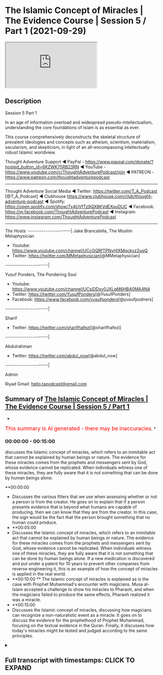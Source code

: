# The Islamic Concept of Miracles | The Evidence Course | Session 5 / Part 1 (2021-09-29)

<iframe loading='lazy' allow='autoplay' src='https://www.youtube.com/embed/GCmNMuWWaco'></iframe>

## Description

Session 5  Part 1

In an age of information overload and widespread pseudo-intellectualism, understanding the core foundations of Islam is as essential as ever. 

This course comprehensively deconstructs the skeletal structure of prevalent ideologies and concepts such as atheism, scientism, materialism, secularism, and skepticism, in light of an all-encompassing intellectually robust Islamic worldview.

Thought Adventure Support
◄ PayPal - https://www.paypal.com/donate/?hosted_button_id=6KZWK75RB23RN 
◄ YouTube - https://www.youtube.com/c/ThoughtAdventurePodcast/join
◄ PATREON - https://www.patreon.com/thoughtadventurepodcast
____________________________________________________________________

Thought Adventure Social Media
◄ Twitter: https://twitter.com/T_A_Podcast​​ [@T_A_Podcast]
◄ Clubhouse https://www.clubhouse.com/club/thought-adventure-podcast
◄ Spotify: https://open.spotify.com/show/7x4UVfTz9QX8KVdEXquDUC
◄ Facebook: https://m.facebook.com/ThoughtAdventurePodcast
◄ Instagram: https://www.instagram.com/ThoughtAdventurePodcast​

----------------------------------------------------------------

*The Hosts:*
----------------------|
Jake Brancatella, The Muslim Metaphysician

- Youtube: https://www.youtube.com/channel/UCcGQRfTPNyHlXMqckvz2uqQ
- Twitter:  https://twitter.com/MMetaphysician​​ [@MMetaphysician]

----------------------|

Yusuf Ponders, The Pondering Soul

- Youtube: https://www.youtube.com/channel/UCsiDDxy0JXLqM6HBA0MA4NA
- Twitter: https://twitter.com/YusufPonders​​ [@YusufPonders]
- Facebook: https://www.facebook.com/yusufponders​ [@yusufpodners]

----------------------|

Sharif

- Twitter: https://twitter.com/sharifhafezi​​ [@sharifhafezi]

----------------------|

Abdulrahman

- Twitter: https://twitter.com/abdul_now​ [@abdul_now]

----------------------|

Admin

Riyad 
Gmail: hello.tapodcast@gmail.com

## Summary of [The Islamic Concept of Miracles | The Evidence Course | Session 5 / Part 1](https://www.youtube.com/watch?v=GCmNMuWWaco)


*

<span style="color:red; font-size:125%">This summary is AI generated - there may be inaccuracies</span>. [](/)*

### <a onclick="modifyYTiframeseektime(0)">00:00:00</a> - <a onclick="modifyYTiframeseektime(900)">00:15:00</a>


 discusses the Islamic concept of miracles, which refers to an inimitable act that cannot be explained by human beings or nature. The evidence for these miracles comes from the prophets and messengers sent by God, whose evidence cannot be replicated. When individuals witness one of these miracles, they are fully aware that it is not something that can be done by human beings alone.

**<a onclick="modifyYTiframeseektime(0)">00:00:00</a>
* Discusses the various filters that we use when assessing whether or not a person is from the creator. He goes on to explain that if a person presents evidence that is beyond what humans are capable of producing, then we can know that they are from the creator. In this case, the sign would be the fact that the person brought something that no human could produce.
* **<a onclick="modifyYTiframeseektime(300)">00:05:00</a>
* Discusses the Islamic concept of miracles, which refers to an inimitable act that cannot be explained by human beings or nature. The evidence for these miracles comes from the prophets and messengers sent by God, whose evidence cannot be replicated. When individuals witness one of these miracles, they are fully aware that it is not something that can be done by human beings alone. If a new medication is discovered and put under a patent for 10 years to prevent other companies from reverse engineering it, this is an example of how the concept of miracles is applied in the real world.
* **<a onclick="modifyYTiframeseektime(600)">00:10:00</a>
** The Islamic concept of miracles is explained  as is the case with Prophet Muhammad's encounter with magicians. Musa al-Islam accepted a challenge to show his miracles to Pharaoh, and when the magicians failed to produce the same effects, Pharaoh realized it was a miracle.
* **<a onclick="modifyYTiframeseektime(900)">00:15:00</a>
* Discusses the Islamic concept of miracles, discussing how magicians can recognize a non-naturalistic event as a miracle. It goes on to discuss the evidence for the prophethood of Prophet Muhammad, focusing on the textual evidence in the Quran. Finally, it discusses how today's miracles might be tested and judged according to the same principles.

<details><summary><h2>Full transcript with timestamps: CLICK TO EXPAND</h2></summary>

<a onclick="modifyYTiframeseektime('14')">0:00:14 so now we're going into really the the</a>
<a onclick="modifyYTiframeseektime('16')">0:00:16 heart of the matter in terms of about</a>
<a onclick="modifyYTiframeseektime('19')">0:00:19 guidance from the creator</a>
<a onclick="modifyYTiframeseektime('20')">0:00:20 i section five and this is where we're</a>
<a onclick="modifyYTiframeseektime('23')">0:00:23 going to start to look at the miracle or</a>
<a onclick="modifyYTiframeseektime('25')">0:00:25 what we understand as the more jesus of</a>
<a onclick="modifyYTiframeseektime('27')">0:00:27 the prophet sallallahu alaihi in order</a>
<a onclick="modifyYTiframeseektime('29')">0:00:29 to prove the prophethood</a>
<a onclick="modifyYTiframeseektime('32')">0:00:32 but as i'm speaking i want you to</a>
<a onclick="modifyYTiframeseektime('33')">0:00:33 imagine that you're watching this video</a>
<a onclick="modifyYTiframeseektime('36')">0:00:36 and suddenly you hear the knocking on</a>
<a onclick="modifyYTiframeseektime('38')">0:00:38 the door</a>
<a onclick="modifyYTiframeseektime('39')">0:00:39 and you think well who's that</a>
<a onclick="modifyYTiframeseektime('41')">0:00:41 so you walk towards the door you open</a>
<a onclick="modifyYTiframeseektime('43')">0:00:43 the door and you have somebody there</a>
<a onclick="modifyYTiframeseektime('45')">0:00:45 who's claiming that he's received</a>
<a onclick="modifyYTiframeseektime('47')">0:00:47 revelation and guidance from the creator</a>
<a onclick="modifyYTiframeseektime('49')">0:00:49 you've already accepted that the creator</a>
<a onclick="modifyYTiframeseektime('51')">0:00:51 exists you've already accepted that we</a>
<a onclick="modifyYTiframeseektime('53')">0:00:53 have this innate nature that seeks out</a>
<a onclick="modifyYTiframeseektime('54')">0:00:54 the guidance from the creator and</a>
<a onclick="modifyYTiframeseektime('56')">0:00:56 therefore this is a person now has said</a>
<a onclick="modifyYTiframeseektime('59')">0:00:59 he's got that guidance would we accept</a>
<a onclick="modifyYTiframeseektime('61')">0:01:01 it</a>
<a onclick="modifyYTiframeseektime('62')">0:01:02 obviously not</a>
<a onclick="modifyYTiframeseektime('64')">0:01:04 we would naturally ask the question</a>
<a onclick="modifyYTiframeseektime('67')">0:01:07 where's your evidence where's your proof</a>
<a onclick="modifyYTiframeseektime('69')">0:01:09 and we would have certain filters as</a>
<a onclick="modifyYTiframeseektime('71')">0:01:11 well</a>
<a onclick="modifyYTiframeseektime('72')">0:01:12 in order to understand whether this</a>
<a onclick="modifyYTiframeseektime('74')">0:01:14 person is actually giving us revelation</a>
<a onclick="modifyYTiframeseektime('78')">0:01:18 from the creator</a>
<a onclick="modifyYTiframeseektime('79')">0:01:19 and why do we why do i say we have these</a>
<a onclick="modifyYTiframeseektime('81')">0:01:21 filters because some people say oh you</a>
<a onclick="modifyYTiframeseektime('83')">0:01:23 know what it's so difficult to go out</a>
<a onclick="modifyYTiframeseektime('86')">0:01:26 there and work out which religion is</a>
<a onclick="modifyYTiframeseektime('87')">0:01:27 correct because there's so many</a>
<a onclick="modifyYTiframeseektime('89')">0:01:29 religions out there do i have to study</a>
<a onclick="modifyYTiframeseektime('90')">0:01:30 every single religion in order to know</a>
<a onclick="modifyYTiframeseektime('93')">0:01:33 you know which one is from the guidance</a>
<a onclick="modifyYTiframeseektime('94')">0:01:34 from the creator but we've already got</a>
<a onclick="modifyYTiframeseektime('96')">0:01:36 filters</a>
<a onclick="modifyYTiframeseektime('97')">0:01:37 the first one is that if the religion</a>
<a onclick="modifyYTiframeseektime('100')">0:01:40 doesn't refer back to a creator like</a>
<a onclick="modifyYTiframeseektime('102')">0:01:42 maybe buddhism</a>
<a onclick="modifyYTiframeseektime('104')">0:01:44 then we know that that's incorrect</a>
<a onclick="modifyYTiframeseektime('105')">0:01:45 because there is a creator and therefore</a>
<a onclick="modifyYTiframeseektime('107')">0:01:47 this creator is the one whom we seek to</a>
<a onclick="modifyYTiframeseektime('109')">0:01:49 worship</a>
<a onclick="modifyYTiframeseektime('110')">0:01:50 similarly</a>
<a onclick="modifyYTiframeseektime('111')">0:01:51 if there's a a religion that claims to</a>
<a onclick="modifyYTiframeseektime('114')">0:01:54 be guidance from</a>
<a onclick="modifyYTiframeseektime('116')">0:01:56 the divine but believes in multiple gods</a>
<a onclick="modifyYTiframeseektime('119')">0:01:59 you can say well that's incorrect that's</a>
<a onclick="modifyYTiframeseektime('121')">0:02:01 irrational because there must be only</a>
<a onclick="modifyYTiframeseektime('123')">0:02:03 one creator and that is uh the necessary</a>
<a onclick="modifyYTiframeseektime('126')">0:02:06 independent being allah</a>
<a onclick="modifyYTiframeseektime('128')">0:02:08 so we can negate that</a>
<a onclick="modifyYTiframeseektime('130')">0:02:10 similarly if somebody turns around and</a>
<a onclick="modifyYTiframeseektime('132')">0:02:12 he starts to describe the creator or</a>
<a onclick="modifyYTiframeseektime('134')">0:02:14 talks about the creator as human being</a>
<a onclick="modifyYTiframeseektime('136')">0:02:16 or having human features or features of</a>
<a onclick="modifyYTiframeseektime('139')">0:02:19 creation i features of limited</a>
<a onclick="modifyYTiframeseektime('141')">0:02:21 contingent</a>
<a onclick="modifyYTiframeseektime('142')">0:02:22 limited contingent possible beings then</a>
<a onclick="modifyYTiframeseektime('144')">0:02:24 we can discount this particular religion</a>
<a onclick="modifyYTiframeseektime('148')">0:02:28 so we're only actually left with maybe</a>
<a onclick="modifyYTiframeseektime('150')">0:02:30 one or two</a>
<a onclick="modifyYTiframeseektime('152')">0:02:32 and obviously from this perspective we</a>
<a onclick="modifyYTiframeseektime('154')">0:02:34 are looking at the belief in</a>
<a onclick="modifyYTiframeseektime('157')">0:02:37 islam and what what it what it</a>
<a onclick="modifyYTiframeseektime('159')">0:02:39 how do we establish that but imagine if</a>
<a onclick="modifyYTiframeseektime('161')">0:02:41 this person knocked on the door so he he</a>
<a onclick="modifyYTiframeseektime('164')">0:02:44 goes through our filters he believes</a>
<a onclick="modifyYTiframeseektime('166')">0:02:46 that there is a creator he believes that</a>
<a onclick="modifyYTiframeseektime('167')">0:02:47 there's one creator he believes that the</a>
<a onclick="modifyYTiframeseektime('169')">0:02:49 creator is different to creation and is</a>
<a onclick="modifyYTiframeseektime('173')">0:02:53 you know beyond limitations and</a>
<a onclick="modifyYTiframeseektime('176')">0:02:56 therefore independent eternal and he</a>
<a onclick="modifyYTiframeseektime('178')">0:02:58 still claims</a>
<a onclick="modifyYTiframeseektime('179')">0:02:59 that he's got the guidance would we</a>
<a onclick="modifyYTiframeseektime('181')">0:03:01 accept it</a>
<a onclick="modifyYTiframeseektime('182')">0:03:02 no the next question would naturally</a>
<a onclick="modifyYTiframeseektime('184')">0:03:04 remain</a>
<a onclick="modifyYTiframeseektime('186')">0:03:06 where's your evidence where's your proof</a>
<a onclick="modifyYTiframeseektime('189')">0:03:09 where's the sign or the evidence for us</a>
<a onclick="modifyYTiframeseektime('192')">0:03:12 to know that what you're saying is</a>
<a onclick="modifyYTiframeseektime('194')">0:03:14 actually from the creator</a>
<a onclick="modifyYTiframeseektime('196')">0:03:16 and so we have to ask ourselves the</a>
<a onclick="modifyYTiframeseektime('198')">0:03:18 question</a>
<a onclick="modifyYTiframeseektime('199')">0:03:19 what in this situation would constitute</a>
<a onclick="modifyYTiframeseektime('201')">0:03:21 proof what would constitute evidence</a>
<a onclick="modifyYTiframeseektime('203')">0:03:23 that a person's claim to receive message</a>
<a onclick="modifyYTiframeseektime('206')">0:03:26 from the divine from the creator from</a>
<a onclick="modifyYTiframeseektime('208')">0:03:28 allah</a>
<a onclick="modifyYTiframeseektime('210')">0:03:30 is actually a true evidence</a>
<a onclick="modifyYTiframeseektime('214')">0:03:34 and</a>
<a onclick="modifyYTiframeseektime('216')">0:03:36 really what we understand</a>
<a onclick="modifyYTiframeseektime('218')">0:03:38 that the only way that we could work out</a>
<a onclick="modifyYTiframeseektime('220')">0:03:40 whether this person is really truly from</a>
<a onclick="modifyYTiframeseektime('222')">0:03:42 the creator really truly from any the uh</a>
<a onclick="modifyYTiframeseektime('227')">0:03:47 you know receiving a message or evidence</a>
<a onclick="modifyYTiframeseektime('229')">0:03:49 from the creator from allah</a>
<a onclick="modifyYTiframeseektime('231')">0:03:51 then as a result we would seek out the</a>
<a onclick="modifyYTiframeseektime('233')">0:03:53 only way we'd do that is we would seek</a>
<a onclick="modifyYTiframeseektime('235')">0:03:55 out some sign or evidence that only the</a>
<a onclick="modifyYTiframeseektime('238')">0:03:58 creator himself</a>
<a onclick="modifyYTiframeseektime('240')">0:04:00 allah</a>
<a onclick="modifyYTiframeseektime('242')">0:04:02 could produce</a>
<a onclick="modifyYTiframeseektime('244')">0:04:04 so it would be something that would be</a>
<a onclick="modifyYTiframeseektime('245')">0:04:05 beyond what human beings could do so if</a>
<a onclick="modifyYTiframeseektime('248')">0:04:08 a person turns around and said my sign</a>
<a onclick="modifyYTiframeseektime('250')">0:04:10 or my evidence that i am from the</a>
<a onclick="modifyYTiframeseektime('251')">0:04:11 creator and he brings out you know</a>
<a onclick="modifyYTiframeseektime('254')">0:04:14 you know something you know some sort of</a>
<a onclick="modifyYTiframeseektime('256')">0:04:16 weird evidence but the evidence is</a>
<a onclick="modifyYTiframeseektime('258')">0:04:18 something that i could have produced or</a>
<a onclick="modifyYTiframeseektime('260')">0:04:20 another person i know could have</a>
<a onclick="modifyYTiframeseektime('262')">0:04:22 produced then i know this person doesn't</a>
<a onclick="modifyYTiframeseektime('264')">0:04:24 really have a sign or evidence that he</a>
<a onclick="modifyYTiframeseektime('266')">0:04:26 is from the creator he is from allah</a>
<a onclick="modifyYTiframeseektime('270')">0:04:30 so</a>
<a onclick="modifyYTiframeseektime('271')">0:04:31 naturally then we would ask the question</a>
<a onclick="modifyYTiframeseektime('277')">0:04:37 naturally then we would ask the question</a>
<a onclick="modifyYTiframeseektime('279')">0:04:39 what is that sign well that sign is the</a>
<a onclick="modifyYTiframeseektime('281')">0:04:41 fact that he's brought something that</a>
<a onclick="modifyYTiframeseektime('283')">0:04:43 has some any uh</a>
<a onclick="modifyYTiframeseektime('285')">0:04:45 you know something that no human being</a>
<a onclick="modifyYTiframeseektime('287')">0:04:47 can do</a>
<a onclick="modifyYTiframeseektime('288')">0:04:48 and so allah he mentions insult hadid</a>
<a onclick="modifyYTiframeseektime('292')">0:04:52 verse chapter 57 verse 25</a>
<a onclick="modifyYTiframeseektime('302')">0:05:02 says indeed we have sent our messengers</a>
<a onclick="modifyYTiframeseektime('305')">0:05:05 with clear proofs</a>
<a onclick="modifyYTiframeseektime('307')">0:05:07 and revealed with them the book the</a>
<a onclick="modifyYTiframeseektime('309')">0:05:09 scripture and the balance</a>
<a onclick="modifyYTiframeseektime('312')">0:05:12 it's the verse that i mentioned in the</a>
<a onclick="modifyYTiframeseektime('313')">0:05:13 previous video</a>
<a onclick="modifyYTiframeseektime('315')">0:05:15 so allah is saying that every time he</a>
<a onclick="modifyYTiframeseektime('317')">0:05:17 sent a messenger</a>
<a onclick="modifyYTiframeseektime('318')">0:05:18 he sent with them evidence and proof</a>
<a onclick="modifyYTiframeseektime('321')">0:05:21 just like we said we would look for</a>
<a onclick="modifyYTiframeseektime('322')">0:05:22 evidence and proof from a person</a>
<a onclick="modifyYTiframeseektime('325')">0:05:25 knocking on our door claiming that he's</a>
<a onclick="modifyYTiframeseektime('326')">0:05:26 got guidance then similarly we would</a>
<a onclick="modifyYTiframeseektime('328')">0:05:28 look for evidence and alice panzer says</a>
<a onclick="modifyYTiframeseektime('331')">0:05:31 that he has sent messengers with</a>
<a onclick="modifyYTiframeseektime('332')">0:05:32 evidence and proof and what is that</a>
<a onclick="modifyYTiframeseektime('335')">0:05:35 evidence and proof that we're looking</a>
<a onclick="modifyYTiframeseektime('336')">0:05:36 for the inimitable or the the ability to</a>
<a onclick="modifyYTiframeseektime('339')">0:05:39 produce or evidence something that only</a>
<a onclick="modifyYTiframeseektime('342')">0:05:42 the creator could have brought about</a>
<a onclick="modifyYTiframeseektime('344')">0:05:44 this is what we're looking for</a>
<a onclick="modifyYTiframeseektime('346')">0:05:46 in essence what we are looking for is</a>
<a onclick="modifyYTiframeseektime('349')">0:05:49 something that we call a miracle or in</a>
<a onclick="modifyYTiframeseektime('352')">0:05:52 arabic more precisely</a>
<a onclick="modifyYTiframeseektime('355')">0:05:55 inimitable acts so we're looking for an</a>
<a onclick="modifyYTiframeseektime('357')">0:05:57 inimitable act what we also could refer</a>
<a onclick="modifyYTiframeseektime('360')">0:06:00 to as a non-naturalistic explanation not</a>
<a onclick="modifyYTiframeseektime('363')">0:06:03 something i could explain by the nature</a>
<a onclick="modifyYTiframeseektime('365')">0:06:05 not something i could explain by human</a>
<a onclick="modifyYTiframeseektime('367')">0:06:07 being production but rather it has no</a>
<a onclick="modifyYTiframeseektime('370')">0:06:10 explanation except that they say you</a>
<a onclick="modifyYTiframeseektime('372')">0:06:12 know it has to have come from the</a>
<a onclick="modifyYTiframeseektime('374')">0:06:14 creator in order to cause that for</a>
<a onclick="modifyYTiframeseektime('376')">0:06:16 example</a>
<a onclick="modifyYTiframeseektime('377')">0:06:17 the event of prophet ibrahim</a>
<a onclick="modifyYTiframeseektime('379')">0:06:19 alaihissalam who was thrown into the</a>
<a onclick="modifyYTiframeseektime('381')">0:06:21 fire yet the fire did not burn him</a>
<a onclick="modifyYTiframeseektime('383')">0:06:23 so the natural law the natural</a>
<a onclick="modifyYTiframeseektime('386')">0:06:26 expectation would be and the attribute</a>
<a onclick="modifyYTiframeseektime('388')">0:06:28 of fire is that it burns but when the</a>
<a onclick="modifyYTiframeseektime('391')">0:06:31 attribute is stopped</a>
<a onclick="modifyYTiframeseektime('393')">0:06:33 that ability to stop the fire from</a>
<a onclick="modifyYTiframeseektime('395')">0:06:35 burning a human being is beyond human</a>
<a onclick="modifyYTiframeseektime('398')">0:06:38 capability it has no naturalistic</a>
<a onclick="modifyYTiframeseektime('400')">0:06:40 explanation the only one who could have</a>
<a onclick="modifyYTiframeseektime('402')">0:06:42 changed the attribute of fire is the one</a>
<a onclick="modifyYTiframeseektime('404')">0:06:44 who placed the attribute of fire to burn</a>
<a onclick="modifyYTiframeseektime('406')">0:06:46 in the first place which is allah or we</a>
<a onclick="modifyYTiframeseektime('409')">0:06:49 have the example of musa alayhi salaam</a>
<a onclick="modifyYTiframeseektime('412')">0:06:52 whose staff turned into a snake</a>
<a onclick="modifyYTiframeseektime('414')">0:06:54 or prophet isa al-islam who was given</a>
<a onclick="modifyYTiframeseektime('417')">0:06:57 the ability to heal the sick and even</a>
<a onclick="modifyYTiframeseektime('419')">0:06:59 bring the dead back to life but in allah</a>
<a onclick="modifyYTiframeseektime('421')">0:07:01 by the permission of allah</a>
<a onclick="modifyYTiframeseektime('423')">0:07:03 so how do these signs indicate that they</a>
<a onclick="modifyYTiframeseektime('424')">0:07:04 are messengers of god as we said they</a>
<a onclick="modifyYTiframeseektime('427')">0:07:07 are signs that cannot be replicated by</a>
<a onclick="modifyYTiframeseektime('429')">0:07:09 human beings</a>
<a onclick="modifyYTiframeseektime('431')">0:07:11 meaning there are signs that have no</a>
<a onclick="modifyYTiframeseektime('433')">0:07:13 naturalistic explanation to why they</a>
<a onclick="modifyYTiframeseektime('435')">0:07:15 exist in the first place</a>
<a onclick="modifyYTiframeseektime('438')">0:07:18 so</a>
<a onclick="modifyYTiframeseektime('442')">0:07:22 so when we understand</a>
<a onclick="modifyYTiframeseektime('444')">0:07:24 that this is what's occurring that there</a>
<a onclick="modifyYTiframeseektime('445')">0:07:25 is uh there's something that we cannot</a>
<a onclick="modifyYTiframeseektime('447')">0:07:27 replicate</a>
<a onclick="modifyYTiframeseektime('449')">0:07:29 then the second aspect of regards to</a>
<a onclick="modifyYTiframeseektime('450')">0:07:30 this is that okay how do i know that no</a>
<a onclick="modifyYTiframeseektime('453')">0:07:33 human being could replicate no is beyond</a>
<a onclick="modifyYTiframeseektime('455')">0:07:35 human production it's non-naturalistic</a>
<a onclick="modifyYTiframeseektime('457')">0:07:37 explanation well if i know the subject</a>
<a onclick="modifyYTiframeseektime('459')">0:07:39 area</a>
<a onclick="modifyYTiframeseektime('460')">0:07:40 and the people know the subject area so</a>
<a onclick="modifyYTiframeseektime('462')">0:07:42 if this person comes to me and he says</a>
<a onclick="modifyYTiframeseektime('464')">0:07:44 oh no human being can do this and he</a>
<a onclick="modifyYTiframeseektime('466')">0:07:46 mentioned something about</a>
<a onclick="modifyYTiframeseektime('468')">0:07:48 you know something i have absolutely no</a>
<a onclick="modifyYTiframeseektime('470')">0:07:50 clue about</a>
<a onclick="modifyYTiframeseektime('471')">0:07:51 yeah then i can't test and verify</a>
<a onclick="modifyYTiframeseektime('473')">0:07:53 whether it has non-human production or</a>
<a onclick="modifyYTiframeseektime('476')">0:07:56 not i would need to seek out you know uh</a>
<a onclick="modifyYTiframeseektime('479')">0:07:59 to understand the area so when the the</a>
<a onclick="modifyYTiframeseektime('483')">0:08:03 prophets and the messengers were sent</a>
<a onclick="modifyYTiframeseektime('485')">0:08:05 and they were sent with proofs and</a>
<a onclick="modifyYTiframeseektime('486')">0:08:06 evidences the evidences that they were</a>
<a onclick="modifyYTiframeseektime('488')">0:08:08 sent the inimitable act that they sent</a>
<a onclick="modifyYTiframeseektime('491')">0:08:11 with was in a subject area that the</a>
<a onclick="modifyYTiframeseektime('493')">0:08:13 people themselves were aware of they</a>
<a onclick="modifyYTiframeseektime('495')">0:08:15 understood</a>
<a onclick="modifyYTiframeseektime('496')">0:08:16 yeah so when during isa alaihissalam the</a>
<a onclick="modifyYTiframeseektime('499')">0:08:19 people well aware of science</a>
<a onclick="modifyYTiframeseektime('501')">0:08:21 and the you know the science behind the</a>
<a onclick="modifyYTiframeseektime('503')">0:08:23 medicine for their time i</a>
<a onclick="modifyYTiframeseektime('506')">0:08:26 for their time they knew what was</a>
<a onclick="modifyYTiframeseektime('508')">0:08:28 capable for human beings to do and what</a>
<a onclick="modifyYTiframeseektime('511')">0:08:31 was not capable for human beings to do</a>
<a onclick="modifyYTiframeseektime('513')">0:08:33 when it comes to curing the sick yeah</a>
<a onclick="modifyYTiframeseektime('516')">0:08:36 and so when they were able to witness</a>
<a onclick="modifyYTiframeseektime('518')">0:08:38 what isa alaihissalam did they were</a>
<a onclick="modifyYTiframeseektime('520')">0:08:40 fully aware that what he did was not</a>
<a onclick="modifyYTiframeseektime('523')">0:08:43 something within human productive</a>
<a onclick="modifyYTiframeseektime('526')">0:08:46 capacity</a>
<a onclick="modifyYTiframeseektime('527')">0:08:47 now</a>
<a onclick="modifyYTiframeseektime('528')">0:08:48 somebody may argue and say well okay</a>
<a onclick="modifyYTiframeseektime('530')">0:08:50 what if isa alaihi</a>
<a onclick="modifyYTiframeseektime('533')">0:08:53 had a novel treatment to diseases</a>
<a onclick="modifyYTiframeseektime('536')">0:08:56 and therefore he was producing something</a>
<a onclick="modifyYTiframeseektime('538')">0:08:58 and maybe the the other doctors didn't</a>
<a onclick="modifyYTiframeseektime('539')">0:08:59 know about it and he's got some new</a>
<a onclick="modifyYTiframeseektime('541')">0:09:01 treatment</a>
<a onclick="modifyYTiframeseektime('542')">0:09:02 well if we cast our minds back to the</a>
<a onclick="modifyYTiframeseektime('544')">0:09:04 definition of rational thinking</a>
<a onclick="modifyYTiframeseektime('546')">0:09:06 we said that thought arises from sensing</a>
<a onclick="modifyYTiframeseektime('549')">0:09:09 reality and then linking it to previous</a>
<a onclick="modifyYTiframeseektime('551')">0:09:11 information</a>
<a onclick="modifyYTiframeseektime('552')">0:09:12 previous information is something we</a>
<a onclick="modifyYTiframeseektime('554')">0:09:14 acquire from the people and the society</a>
<a onclick="modifyYTiframeseektime('556')">0:09:16 around us</a>
<a onclick="modifyYTiframeseektime('558')">0:09:18 so even if we innovate in an idea or</a>
<a onclick="modifyYTiframeseektime('560')">0:09:20 technology all we're doing is taking the</a>
<a onclick="modifyYTiframeseektime('563')">0:09:23 prevalent knowledge that exists and</a>
<a onclick="modifyYTiframeseektime('566')">0:09:26 maybe arranging it in a novel fashion</a>
<a onclick="modifyYTiframeseektime('569')">0:09:29 and then producing some new way of you</a>
<a onclick="modifyYTiframeseektime('572')">0:09:32 know a new understanding but if it is</a>
<a onclick="modifyYTiframeseektime('574')">0:09:34 taking from the pre-existing knowledge</a>
<a onclick="modifyYTiframeseektime('576')">0:09:36 and utilizing in a new way then that</a>
<a onclick="modifyYTiframeseektime('578')">0:09:38 means that other people can take what we</a>
<a onclick="modifyYTiframeseektime('580')">0:09:40 have done</a>
<a onclick="modifyYTiframeseektime('581')">0:09:41 reverse engineer it and understand how</a>
<a onclick="modifyYTiframeseektime('584')">0:09:44 it operates</a>
<a onclick="modifyYTiframeseektime('586')">0:09:46 and this is exactly why pharmaceutical</a>
<a onclick="modifyYTiframeseektime('588')">0:09:48 industries in the west whenever they</a>
<a onclick="modifyYTiframeseektime('590')">0:09:50 discover a new medicine they put it</a>
<a onclick="modifyYTiframeseektime('592')">0:09:52 under a patent for 10 years</a>
<a onclick="modifyYTiframeseektime('595')">0:09:55 and that's to prevent other</a>
<a onclick="modifyYTiframeseektime('596')">0:09:56 pharmaceutical companies reverse</a>
<a onclick="modifyYTiframeseektime('598')">0:09:58 engineering their drug</a>
<a onclick="modifyYTiframeseektime('600')">0:10:00 understanding its mode of action and</a>
<a onclick="modifyYTiframeseektime('602')">0:10:02 then replicating it in their own</a>
<a onclick="modifyYTiframeseektime('604')">0:10:04 laboratories so they understand you can</a>
<a onclick="modifyYTiframeseektime('606')">0:10:06 maybe produce something relatively new</a>
<a onclick="modifyYTiframeseektime('608')">0:10:08 you're taking it from the existing</a>
<a onclick="modifyYTiframeseektime('610')">0:10:10 knowledge and as a result another person</a>
<a onclick="modifyYTiframeseektime('612')">0:10:12 can look at what you've done</a>
<a onclick="modifyYTiframeseektime('614')">0:10:14 look at the knowledge set that you've</a>
<a onclick="modifyYTiframeseektime('615')">0:10:15 depended upon and reverse engineer and</a>
<a onclick="modifyYTiframeseektime('618')">0:10:18 produce it</a>
<a onclick="modifyYTiframeseektime('619')">0:10:19 so east alisam</a>
<a onclick="modifyYTiframeseektime('621')">0:10:21 you know could not have simply obtained</a>
<a onclick="modifyYTiframeseektime('623')">0:10:23 the knowledge you know from the existing</a>
<a onclick="modifyYTiframeseektime('626')">0:10:26 environment</a>
<a onclick="modifyYTiframeseektime('627')">0:10:27 if other people could not replicate what</a>
<a onclick="modifyYTiframeseektime('630')">0:10:30 he did</a>
<a onclick="modifyYTiframeseektime('631')">0:10:31 but rather isa al-islam produced</a>
<a onclick="modifyYTiframeseektime('633')">0:10:33 something that even the doctors and the</a>
<a onclick="modifyYTiframeseektime('635')">0:10:35 medics and the scientists at that time</a>
<a onclick="modifyYTiframeseektime('637')">0:10:37 recognized was impossible for human</a>
<a onclick="modifyYTiframeseektime('639')">0:10:39 beings to do was beyond the scope of the</a>
<a onclick="modifyYTiframeseektime('642')">0:10:42 knowledge set that existed within the</a>
<a onclick="modifyYTiframeseektime('644')">0:10:44 society and therefore could have only</a>
<a onclick="modifyYTiframeseektime('647')">0:10:47 been from the creator who created life</a>
<a onclick="modifyYTiframeseektime('650')">0:10:50 and death illness and disease</a>
<a onclick="modifyYTiframeseektime('657')">0:10:57 hence that's why we call these you know</a>
<a onclick="modifyYTiframeseektime('660')">0:11:00 miracles or marriages in arabic i</a>
<a onclick="modifyYTiframeseektime('661')">0:11:01 inimitable events because they don't</a>
<a onclick="modifyYTiframeseektime('663')">0:11:03 can't be imitated can't be produced and</a>
<a onclick="modifyYTiframeseektime('666')">0:11:06 we say we see this same pattern with</a>
<a onclick="modifyYTiframeseektime('668')">0:11:08 regards to musa alaysalam and the</a>
<a onclick="modifyYTiframeseektime('670')">0:11:10 miracle and sign that he was given when</a>
<a onclick="modifyYTiframeseektime('672')">0:11:12 he was sent to speak to fur</a>
<a onclick="modifyYTiframeseektime('674')">0:11:14 and he called him to the rational</a>
<a onclick="modifyYTiframeseektime('676')">0:11:16 concept of worshiping worshipping one</a>
<a onclick="modifyYTiframeseektime('678')">0:11:18 allah and accepting him as a prophet</a>
<a onclick="modifyYTiframeseektime('681')">0:11:21 and in this discussion in the discussion</a>
<a onclick="modifyYTiframeseektime('684')">0:11:24 that he had with musa with musa</a>
<a onclick="modifyYTiframeseektime('689')">0:11:29 and indeed we showed to him</a>
<a onclick="modifyYTiframeseektime('692')">0:11:32 our signs and evidence but he denied and</a>
<a onclick="modifyYTiframeseektime('695')">0:11:35 refused</a>
<a onclick="modifyYTiframeseektime('696')">0:11:36 and what was and this is always a sign</a>
<a onclick="modifyYTiframeseektime('699')">0:11:39 in the evidence as we know prophet</a>
<a onclick="modifyYTiframeseektime('701')">0:11:41 al-islam was able to have he carried a</a>
<a onclick="modifyYTiframeseektime('703')">0:11:43 staff and when he placed the staff down</a>
<a onclick="modifyYTiframeseektime('705')">0:11:45 it turned into a snake yeah and so</a>
<a onclick="modifyYTiframeseektime('708')">0:11:48 when far owned saw this what was</a>
<a onclick="modifyYTiframeseektime('711')">0:11:51 firaoun's response</a>
<a onclick="modifyYTiframeseektime('713')">0:11:53 he goes and it's mentioned in sultan</a>
<a onclick="modifyYTiframeseektime('715')">0:11:55 verse 58 then verily we can pre he said</a>
<a onclick="modifyYTiframeseektime('718')">0:11:58 then verily we can produce the magic the</a>
<a onclick="modifyYTiframeseektime('721')">0:12:01 like thereof so i'll point a meeting</a>
<a onclick="modifyYTiframeseektime('723')">0:12:03 between us and you</a>
<a onclick="modifyYTiframeseektime('725')">0:12:05 which neither we nor you shall fail to</a>
<a onclick="modifyYTiframeseektime('727')">0:12:07 keep in an open wide place where both</a>
<a onclick="modifyYTiframeseektime('730')">0:12:10 shall have at just an equal chance and</a>
<a onclick="modifyYTiframeseektime('733')">0:12:13 the people who can witness it they can</a>
<a onclick="modifyYTiframeseektime('734')">0:12:14 witness the competition</a>
<a onclick="modifyYTiframeseektime('736')">0:12:16 so ferrari's explaining that he's got</a>
<a onclick="modifyYTiframeseektime('738')">0:12:18 magicians as well he's got experts who</a>
<a onclick="modifyYTiframeseektime('741')">0:12:21 can do this type of magic yeah so like</a>
<a onclick="modifyYTiframeseektime('744')">0:12:24 during isla islam who had hell held</a>
<a onclick="modifyYTiframeseektime('747')">0:12:27 expertise in medicine during farrow's</a>
<a onclick="modifyYTiframeseektime('749')">0:12:29 time they had people held expertise in</a>
<a onclick="modifyYTiframeseektime('752')">0:12:32 illusion and trickery you know give the</a>
<a onclick="modifyYTiframeseektime('754')">0:12:34 appearance of magic</a>
<a onclick="modifyYTiframeseektime('755')">0:12:35 so pharaoh challenged musa al-islam's</a>
<a onclick="modifyYTiframeseektime('758')">0:12:38 claim to prophethood by saying that what</a>
<a onclick="modifyYTiframeseektime('761')">0:12:41 he did was within human capability and</a>
<a onclick="modifyYTiframeseektime('763')">0:12:43 this was not a sign of god</a>
<a onclick="modifyYTiframeseektime('765')">0:12:45 and</a>
<a onclick="modifyYTiframeseektime('767')">0:12:47 musa al-islam he accepted the challenge</a>
<a onclick="modifyYTiframeseektime('769')">0:12:49 and he said</a>
<a onclick="modifyYTiframeseektime('770')">0:12:50 your appointed meeting day is the day of</a>
<a onclick="modifyYTiframeseektime('772')">0:12:52 the festival and let the people assemble</a>
<a onclick="modifyYTiframeseektime('774')">0:12:54 when the sun has risen for noon so musa</a>
<a onclick="modifyYTiframeseektime('777')">0:12:57 have known he accepted the challenge but</a>
<a onclick="modifyYTiframeseektime('778')">0:12:58 he said let's make it on the day of</a>
<a onclick="modifyYTiframeseektime('780')">0:13:00 festival when as many people as possible</a>
<a onclick="modifyYTiframeseektime('783')">0:13:03 can witness what's going to occur</a>
<a onclick="modifyYTiframeseektime('785')">0:13:05 and we know what the story was and what</a>
<a onclick="modifyYTiframeseektime('787')">0:13:07 occurred</a>
<a onclick="modifyYTiframeseektime('789')">0:13:09 the magicians placed their staffs down</a>
<a onclick="modifyYTiframeseektime('792')">0:13:12 made the appearance that they became</a>
<a onclick="modifyYTiframeseektime('793')">0:13:13 alive</a>
<a onclick="modifyYTiframeseektime('794')">0:13:14 and then musa al-islam placed his staff</a>
<a onclick="modifyYTiframeseektime('797')">0:13:17 down and it swallowed up those other</a>
<a onclick="modifyYTiframeseektime('800')">0:13:20 apparent snakes or the the various</a>
<a onclick="modifyYTiframeseektime('802')">0:13:22 illusions that were in trickery that was</a>
<a onclick="modifyYTiframeseektime('804')">0:13:24 done by the the pharaoh's magicians</a>
<a onclick="modifyYTiframeseektime('808')">0:13:28 so what was also interesting here</a>
<a onclick="modifyYTiframeseektime('811')">0:13:31 is this</a>
<a onclick="modifyYTiframeseektime('812')">0:13:32 is that not the no you know the normal</a>
<a onclick="modifyYTiframeseektime('815')">0:13:35 people who are witnessing this event</a>
<a onclick="modifyYTiframeseektime('818')">0:13:38 they might not know and might not have</a>
<a onclick="modifyYTiframeseektime('820')">0:13:40 the expertise in the magic you know what</a>
<a onclick="modifyYTiframeseektime('822')">0:13:42 human beings can or cannot do in this</a>
<a onclick="modifyYTiframeseektime('824')">0:13:44 area of magic or trickery or illusion</a>
<a onclick="modifyYTiframeseektime('827')">0:13:47 but the experts at that time were the</a>
<a onclick="modifyYTiframeseektime('829')">0:13:49 seven magicians they knew what was</a>
<a onclick="modifyYTiframeseektime('832')">0:13:52 capable by human beings</a>
<a onclick="modifyYTiframeseektime('834')">0:13:54 they were able to recognize whether it's</a>
<a onclick="modifyYTiframeseektime('836')">0:13:56 something within the capacity of human</a>
<a onclick="modifyYTiframeseektime('837')">0:13:57 production or not and so what was very</a>
<a onclick="modifyYTiframeseektime('840')">0:14:00 interesting and no uh you know point to</a>
<a onclick="modifyYTiframeseektime('843')">0:14:03 note even though these were pharaoh's</a>
<a onclick="modifyYTiframeseektime('845')">0:14:05 magicians</a>
<a onclick="modifyYTiframeseektime('846')">0:14:06 pharaoh's magician is mentioned in the</a>
<a onclick="modifyYTiframeseektime('848')">0:14:08 quran he says so the magicians fell down</a>
<a onclick="modifyYTiframeseektime('850')">0:14:10 prostrate they made sud they said we</a>
<a onclick="modifyYTiframeseektime('853')">0:14:13 believe in the lord of haroon and moosa</a>
<a onclick="modifyYTiframeseektime('857')">0:14:17 so these these magicians they are like a</a>
<a onclick="modifyYTiframeseektime('861')">0:14:21 they're like a proof</a>
<a onclick="modifyYTiframeseektime('862')">0:14:22 for the people maybe they don't know how</a>
<a onclick="modifyYTiframeseektime('865')">0:14:25 to discern what is magic and what is a</a>
<a onclick="modifyYTiframeseektime('866')">0:14:26 miracle</a>
<a onclick="modifyYTiframeseektime('868')">0:14:28 but these magicians can and when the</a>
<a onclick="modifyYTiframeseektime('870')">0:14:30 magicians testified to the mortgages to</a>
<a onclick="modifyYTiframeseektime('873')">0:14:33 the inimitable miraculous act of muslim</a>
<a onclick="modifyYTiframeseektime('876')">0:14:36 then that was sufficient evidence for</a>
<a onclick="modifyYTiframeseektime('878')">0:14:38 the people behind them they turned</a>
<a onclick="modifyYTiframeseektime('879')">0:14:39 around so well if they're the experts</a>
<a onclick="modifyYTiframeseektime('881')">0:14:41 and the very experts are saying this is</a>
<a onclick="modifyYTiframeseektime('884')">0:14:44 a definite miracle then it must be a</a>
<a onclick="modifyYTiframeseektime('886')">0:14:46 miracle</a>
<a onclick="modifyYTiframeseektime('887')">0:14:47 and you know pharaoh</a>
<a onclick="modifyYTiframeseektime('889')">0:14:49 he said</a>
<a onclick="modifyYTiframeseektime('891')">0:14:51 he returned and he mentioned he goes</a>
<a onclick="modifyYTiframeseektime('892')">0:14:52 believe you in him musa al-islam before</a>
<a onclick="modifyYTiframeseektime('895')">0:14:55 i give you permission verily he ai</a>
<a onclick="modifyYTiframeseektime('897')">0:14:57 muslim is your chief who taught you</a>
<a onclick="modifyYTiframeseektime('900')">0:15:00 majit so i will surely cut off your</a>
<a onclick="modifyYTiframeseektime('902')">0:15:02 hands and feet on opposite sides and i</a>
<a onclick="modifyYTiframeseektime('904')">0:15:04 will surely crucify you on the trunks of</a>
<a onclick="modifyYTiframeseektime('907')">0:15:07 date palms and you shall</a>
<a onclick="modifyYTiframeseektime('908')">0:15:08 surely know which of us</a>
<a onclick="modifyYTiframeseektime('911')">0:15:11 i for on or the lord of musa can give</a>
<a onclick="modifyYTiframeseektime('914')">0:15:14 you that it can give the severe and more</a>
<a onclick="modifyYTiframeseektime('916')">0:15:16 lasting torment</a>
<a onclick="modifyYTiframeseektime('917')">0:15:17 so through saying i didn't give you</a>
<a onclick="modifyYTiframeseektime('920')">0:15:20 permission to worship the lord of muslim</a>
<a onclick="modifyYTiframeseektime('923')">0:15:23 and so he started to torture them and</a>
<a onclick="modifyYTiframeseektime('926')">0:15:26 you know gave them the most painful</a>
<a onclick="modifyYTiframeseektime('928')">0:15:28 punishment in this life and what's</a>
<a onclick="modifyYTiframeseektime('930')">0:15:30 really interesting</a>
<a onclick="modifyYTiframeseektime('932')">0:15:32 is that they maintain their belief in</a>
<a onclick="modifyYTiframeseektime('935')">0:15:35 allah and belief in the prophethood</a>
<a onclick="modifyYTiframeseektime('938')">0:15:38 and there and even though they're in the</a>
<a onclick="modifyYTiframeseektime('940')">0:15:40 severe torment they said your torment is</a>
<a onclick="modifyYTiframeseektime('942')">0:15:42 only in this life which is temporary the</a>
<a onclick="modifyYTiframeseektime('945')">0:15:45 torment of allah is eternal in the next</a>
<a onclick="modifyYTiframeseektime('947')">0:15:47 life</a>
<a onclick="modifyYTiframeseektime('948')">0:15:48 and his pleasure and the the paradise is</a>
<a onclick="modifyYTiframeseektime('951')">0:15:51 eternal in the next life so you know you</a>
<a onclick="modifyYTiframeseektime('953')">0:15:53 think about it</a>
<a onclick="modifyYTiframeseektime('954')">0:15:54 has got this argument he's basically</a>
<a onclick="modifyYTiframeseektime('956')">0:15:56 saying to the to the magicians well</a>
<a onclick="modifyYTiframeseektime('958')">0:15:58 actually maybe it's musa islam you've</a>
<a onclick="modifyYTiframeseektime('960')">0:16:00 conspired he's the usual chief magician</a>
<a onclick="modifyYTiframeseektime('962')">0:16:02 you just made this trick</a>
<a onclick="modifyYTiframeseektime('964')">0:16:04 up to give this impression now if a</a>
<a onclick="modifyYTiframeseektime('966')">0:16:06 person is pretending based upon some</a>
<a onclick="modifyYTiframeseektime('970')">0:16:10 material outcome some sort of personal</a>
<a onclick="modifyYTiframeseektime('972')">0:16:12 benefit you know out of this conspiracy</a>
<a onclick="modifyYTiframeseektime('975')">0:16:15 you wouldn't face this type of torture</a>
<a onclick="modifyYTiframeseektime('978')">0:16:18 and difficulty and adhere to it if you</a>
<a onclick="modifyYTiframeseektime('981')">0:16:21 didn't believe sincerely that actually</a>
<a onclick="modifyYTiframeseektime('984')">0:16:24 this is</a>
<a onclick="modifyYTiframeseektime('985')">0:16:25 a miracle and therefore musa al-islam is</a>
<a onclick="modifyYTiframeseektime('988')">0:16:28 indeed a prophet</a>
<a onclick="modifyYTiframeseektime('991')">0:16:31 so these magicians they're able to</a>
<a onclick="modifyYTiframeseektime('994')">0:16:34 recognize this non-naturalistic event</a>
<a onclick="modifyYTiframeseektime('996')">0:16:36 they reckon they were also they were</a>
<a onclick="modifyYTiframeseektime('998')">0:16:38 able to recognize that it was beyond</a>
<a onclick="modifyYTiframeseektime('1000')">0:16:40 human production and human capabilities</a>
<a onclick="modifyYTiframeseektime('1002')">0:16:42 they were the first to submit to the</a>
<a onclick="modifyYTiframeseektime('1004')">0:16:44 message of muslim</a>
<a onclick="modifyYTiframeseektime('1006')">0:16:46 so</a>
<a onclick="modifyYTiframeseektime('1008')">0:16:48 this allows us and makes us understand</a>
<a onclick="modifyYTiframeseektime('1010')">0:16:50 the nature of miracles within the</a>
<a onclick="modifyYTiframeseektime('1013')">0:16:53 islamic concept</a>
<a onclick="modifyYTiframeseektime('1015')">0:16:55 firstly</a>
<a onclick="modifyYTiframeseektime('1016')">0:16:56 and this is the sign this is the</a>
<a onclick="modifyYTiframeseektime('1018')">0:16:58 evidence that we're looking for so when</a>
<a onclick="modifyYTiframeseektime('1019')">0:16:59 somebody comes and claims to be have</a>
<a onclick="modifyYTiframeseektime('1021')">0:17:01 divine guidance we're going to look for</a>
<a onclick="modifyYTiframeseektime('1023')">0:17:03 one the first filters regards to you</a>
<a onclick="modifyYTiframeseektime('1025')">0:17:05 know is the revelation that they are</a>
<a onclick="modifyYTiframeseektime('1027')">0:17:07 bringing does it any fit with our con</a>
<a onclick="modifyYTiframeseektime('1030')">0:17:10 rational conception of the creator</a>
<a onclick="modifyYTiframeseektime('1032')">0:17:12 secondly is what they claim as</a>
<a onclick="modifyYTiframeseektime('1035')">0:17:15 revelation from the creator</a>
<a onclick="modifyYTiframeseektime('1037')">0:17:17 uh</a>
<a onclick="modifyYTiframeseektime('1038')">0:17:18 does it do they have a sign</a>
<a onclick="modifyYTiframeseektime('1040')">0:17:20 is that sign that they bring forward</a>
<a onclick="modifyYTiframeseektime('1043')">0:17:23 beyond human capability and has no</a>
<a onclick="modifyYTiframeseektime('1046')">0:17:26 naturalistic explanation</a>
<a onclick="modifyYTiframeseektime('1048')">0:17:28 and it would also be natural that the p</a>
<a onclick="modifyYTiframeseektime('1051')">0:17:31 the sign the evidence</a>
<a onclick="modifyYTiframeseektime('1053')">0:17:33 for the this much of this miraculous</a>
<a onclick="modifyYTiframeseektime('1056')">0:17:36 event or this miraculous sign</a>
<a onclick="modifyYTiframeseektime('1058')">0:17:38 would be in a subject area that the</a>
<a onclick="modifyYTiframeseektime('1060')">0:17:40 people are experts in and those and as a</a>
<a onclick="modifyYTiframeseektime('1064')">0:17:44 result they can identify whether what</a>
<a onclick="modifyYTiframeseektime('1065')">0:17:45 was occurring was within human</a>
<a onclick="modifyYTiframeseektime('1067')">0:17:47 capability or not if they don't know if</a>
<a onclick="modifyYTiframeseektime('1069')">0:17:49 they're not experts in it they're not</a>
<a onclick="modifyYTiframeseektime('1070')">0:17:50 going to be able to make that this</a>
<a onclick="modifyYTiframeseektime('1072')">0:17:52 that</a>
<a onclick="modifyYTiframeseektime('1073')">0:17:53 judgment</a>
<a onclick="modifyYTiframeseektime('1074')">0:17:54 and fourthly the margins that also</a>
<a onclick="modifyYTiframeseektime('1076')">0:17:56 challenge the people in particular</a>
<a onclick="modifyYTiframeseektime('1079')">0:17:59 disbelievers that if they didn't believe</a>
<a onclick="modifyYTiframeseektime('1081')">0:18:01 this was from god</a>
<a onclick="modifyYTiframeseektime('1083')">0:18:03 then you replicate it so there was also</a>
<a onclick="modifyYTiframeseektime('1085')">0:18:05 a challenge to the people</a>
<a onclick="modifyYTiframeseektime('1087')">0:18:07 now obviously we take the evidence that</a>
<a onclick="modifyYTiframeseektime('1089')">0:18:09 the previous prophets performed miracles</a>
<a onclick="modifyYTiframeseektime('1092')">0:18:12 from the quran itself and this is what</a>
<a onclick="modifyYTiframeseektime('1094')">0:18:14 we term the</a>
<a onclick="modifyYTiframeseektime('1097')">0:18:17 sorry</a>
<a onclick="modifyYTiframeseektime('1098')">0:18:18 textual evidence and it's not rational</a>
<a onclick="modifyYTiframeseektime('1100')">0:18:20 evidence for us</a>
<a onclick="modifyYTiframeseektime('1102')">0:18:22 which leads us to the question</a>
<a onclick="modifyYTiframeseektime('1104')">0:18:24 what evidence is there for the quran and</a>
<a onclick="modifyYTiframeseektime('1106')">0:18:26 therefore the for the prophethood of</a>
<a onclick="modifyYTiframeseektime('1108')">0:18:28 prophet muhammad sallallahu alaihi</a>
<a onclick="modifyYTiframeseektime('1109')">0:18:29 wasallam</a>
<a onclick="modifyYTiframeseektime('1110')">0:18:30 i what sign did he sallallahu alaihi</a>
<a onclick="modifyYTiframeseektime('1113')">0:18:33 wasallam bring did it define human</a>
<a onclick="modifyYTiframeseektime('1115')">0:18:35 capability yeah did it go beyond what</a>
<a onclick="modifyYTiframeseektime('1118')">0:18:38 human beings can produce did it</a>
<a onclick="modifyYTiframeseektime('1120')">0:18:40 challenge the people of his time to</a>
<a onclick="modifyYTiframeseektime('1122')">0:18:42 replicate his miracle</a>
<a onclick="modifyYTiframeseektime('1124')">0:18:44 and was it a sign within the subject</a>
<a onclick="modifyYTiframeseektime('1126')">0:18:46 area of knowledge of the people of his</a>
<a onclick="modifyYTiframeseektime('1129')">0:18:49 time</a>
<a onclick="modifyYTiframeseektime('1129')">0:18:49 furthermore</a>
<a onclick="modifyYTiframeseektime('1131')">0:18:51 is this miracle existent for us today</a>
<a onclick="modifyYTiframeseektime('1134')">0:18:54 the prophet</a>
<a onclick="modifyYTiframeseektime('1135')">0:18:55 alaihi wasallam is obviously the last</a>
<a onclick="modifyYTiframeseektime('1137')">0:18:57 prophet</a>
<a onclick="modifyYTiframeseektime('1138')">0:18:58 so</a>
<a onclick="modifyYTiframeseektime('1139')">0:18:59 it is natural or it would be</a>
<a onclick="modifyYTiframeseektime('1141')">0:19:01 expected that his miracle would also be</a>
<a onclick="modifyYTiframeseektime('1144')">0:19:04 the last miracle the last martial</a>
<a onclick="modifyYTiframeseektime('1146')">0:19:06 and therefore something that might be</a>
<a onclick="modifyYTiframeseektime('1148')">0:19:08 considered a miracle that we can maybe</a>
<a onclick="modifyYTiframeseektime('1151')">0:19:11 test and see even today</a>
<a onclick="modifyYTiframeseektime('1153')">0:19:13 this testable</a>
<a onclick="modifyYTiframeseektime('1154')">0:19:14 living miracle merges</a>
<a onclick="modifyYTiframeseektime('1156')">0:19:16 obviously for us as muslim we understand</a>
<a onclick="modifyYTiframeseektime('1158')">0:19:18 is the quran itself the quran not only</a>
<a onclick="modifyYTiframeseektime('1161')">0:19:21 forms both the message but it also forms</a>
<a onclick="modifyYTiframeseektime('1165')">0:19:25 the evidence</a>
<a onclick="modifyYTiframeseektime('1166')">0:19:26 for the message and therefore the sign</a>
<a onclick="modifyYTiframeseektime('1169')">0:19:29 of the prophethood of the prophet</a>
<a onclick="modifyYTiframeseektime('1171')">0:19:31 sallallahu alaihi wasallam and we will</a>
<a onclick="modifyYTiframeseektime('1173')">0:19:33 look into the evidences of the quran in</a>
<a onclick="modifyYTiframeseektime('1175')">0:19:35 the next two videos</a>
</details>